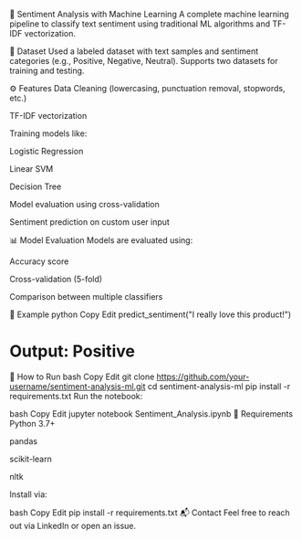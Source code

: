 🧠 Sentiment Analysis with Machine Learning
A complete machine learning pipeline to classify text sentiment using traditional ML algorithms and TF-IDF vectorization.

📁 Dataset
Used a labeled dataset with text samples and sentiment categories (e.g., Positive, Negative, Neutral).
Supports two datasets for training and testing.

⚙️ Features
Data Cleaning (lowercasing, punctuation removal, stopwords, etc.)

TF-IDF vectorization

Training models like:

Logistic Regression

Linear SVM

Decision Tree

Model evaluation using cross-validation

Sentiment prediction on custom user input

📊 Model Evaluation
Models are evaluated using:

Accuracy score

Cross-validation (5-fold)

Comparison between multiple classifiers

🧪 Example
python
Copy
Edit
predict_sentiment("I really love this product!")
# Output: Positive
🚀 How to Run
bash
Copy
Edit
git clone https://github.com/your-username/sentiment-analysis-ml.git
cd sentiment-analysis-ml
pip install -r requirements.txt
Run the notebook:

bash
Copy
Edit
jupyter notebook Sentiment_Analysis.ipynb
📎 Requirements
Python 3.7+

pandas

scikit-learn

nltk

Install via:

bash
Copy
Edit
pip install -r requirements.txt
📬 Contact
Feel free to reach out via LinkedIn or open an issue.
